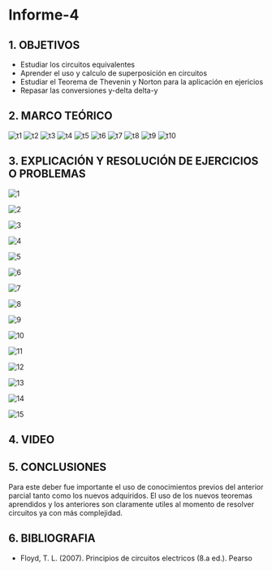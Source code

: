 # Informe-4
## 1. OBJETIVOS

- Estudiar los circuitos equivalentes
- Aprender el uso y calculo de superposición en circuitos
- Estudiar el Teorema de Thevenin y Norton para la aplicación en ejericios
- Repasar las conversiones y-delta delta-y

## 2. MARCO TEÓRICO

![t1](https://user-images.githubusercontent.com/116811469/208314924-e0f0f1b8-5a63-4a71-b3d7-78eae63b8bba.png)
![t2](https://user-images.githubusercontent.com/116811469/208314926-ecc477de-a079-4232-8794-3ef77507f0ed.png)
![t3](https://user-images.githubusercontent.com/116811469/208314928-569789f1-3e24-492a-a696-e2d21b4b04be.png)
![t4](https://user-images.githubusercontent.com/116811469/208314930-767bc9c0-2548-4979-a4c7-3b4ecd225954.png)
![t5](https://user-images.githubusercontent.com/116811469/208314931-4fd9f17d-889e-4e44-a4b9-9b1807bc34a7.png)
![t6](https://user-images.githubusercontent.com/116811469/208314932-abddd599-d2fc-4300-a835-242e1c491e79.png)
![t7](https://user-images.githubusercontent.com/116811469/208314933-29067895-f445-4088-bb55-c513cc743410.png)
![t8](https://user-images.githubusercontent.com/116811469/208314934-ff9f4ede-d6bc-450f-a1ff-cd87380de514.png)
![t9](https://user-images.githubusercontent.com/116811469/208314935-a18bff91-d52f-4e52-84cf-7ff7cd478961.png)
![t10](https://user-images.githubusercontent.com/116811469/208314936-4e67206f-b105-4120-a4d3-f9abcde53498.png)

## 3. EXPLICACIÓN Y RESOLUCIÓN DE EJERCICIOS O PROBLEMAS

![1](https://user-images.githubusercontent.com/116811469/208314971-50601f87-430f-411f-8122-4e5dec485217.png)

![2](https://user-images.githubusercontent.com/116811469/208314972-e8ccacd8-e413-4697-8ace-ddcc0b7565fe.png)

![3](https://user-images.githubusercontent.com/116811469/208314953-406268d5-4a3d-44a7-8ec2-fe2bd5e8a55a.png)

![4](https://user-images.githubusercontent.com/116811469/208314954-4ce79e1e-8a44-4cd7-87bd-e83082beeb23.png)

![5](https://user-images.githubusercontent.com/116811469/208314957-575f56f3-09a3-4687-b7b9-d5fa6e8d7d9d.png)

![6](https://user-images.githubusercontent.com/116811469/208314959-231739c6-c6db-4eb4-bf8a-9ac8244371a0.png)

![7](https://user-images.githubusercontent.com/116811469/208314960-0f6b7af3-92ed-47de-af3a-c0a3f5f04eae.png)

![8](https://user-images.githubusercontent.com/116811469/208314961-8439f071-1654-420e-b0b2-7b20b70fb7b9.png)

![9](https://user-images.githubusercontent.com/116811469/208314964-a81642d8-52e9-4406-ba94-3837b7b0052a.png)

![10](https://user-images.githubusercontent.com/116811469/208314965-f222772d-3d06-4597-a9cc-3c3e7d089f40.png)

![11](https://user-images.githubusercontent.com/116811469/208314966-cfd2e05b-bdd2-41c5-a45f-b0c612a92ab3.png)

![12](https://user-images.githubusercontent.com/116811469/208314967-2720e5af-cf75-4c41-9943-157d662cda6f.png)

![13](https://user-images.githubusercontent.com/116811469/208314968-a43dc1d5-f09d-4d8d-baba-ad115eed1b1b.png)

![14](https://user-images.githubusercontent.com/116811469/208314969-6f9f2d1d-81c8-46d0-bbc5-6f22fc7611c2.png)

![15](https://user-images.githubusercontent.com/116811469/208314970-06d06f4a-8070-404d-a13b-843973cfd8af.png)

## 4. VIDEO



## 5. CONCLUSIONES

Para este deber fue importante el uso de conocimientos previos del anterior parcial tanto como los nuevos adquiridos. El uso de los nuevos teoremas aprendidos y los anteriores son claramente utiles al momento de resolver circuitos ya con más complejidad.

## 6. BIBLIOGRAFIA

- Floyd, T. L. (2007). Principios de circuitos electricos (8.a ed.). Pearso
